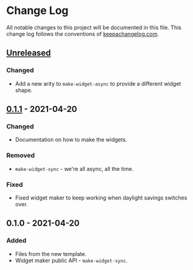 # Change Log
All notable changes to this project will be documented in this file. This change log follows the conventions of [keepachangelog.com](http://keepachangelog.com/).

## [Unreleased]
### Changed
- Add a new arity to `make-widget-async` to provide a different widget shape.

## [0.1.1] - 2021-04-20
### Changed
- Documentation on how to make the widgets.

### Removed
- `make-widget-sync` - we're all async, all the time.

### Fixed
- Fixed widget maker to keep working when daylight savings switches over.

## 0.1.0 - 2021-04-20
### Added
- Files from the new template.
- Widget maker public API - `make-widget-sync`.

[Unreleased]: https://github.com/your-name/ping-service/compare/0.1.1...HEAD
[0.1.1]: https://github.com/your-name/ping-service/compare/0.1.0...0.1.1
